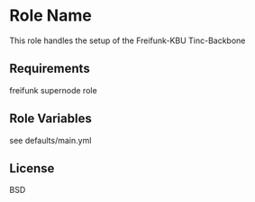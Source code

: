 Role Name
=========

This role handles the setup of the Freifunk-KBU Tinc-Backbone

Requirements
------------

freifunk supernode role

Role Variables
--------------

see defaults/main.yml


License
-------

BSD

